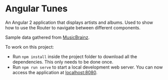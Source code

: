 # Angular Tunes

An Angular 2 application that displays artists and albums.
Used to show how to use the Router to navigate between different components.

Sample data gathered from [MusicBrainz](https://musicbrainz.org/).

To work on this project:

* Run `npm install` inside the project folder to download all the dependencies. This only needs to be done once.
* Run `npm run serve` to start a local development web server. You can now access the application at [localhost:8080](http://localhost:8080/).
